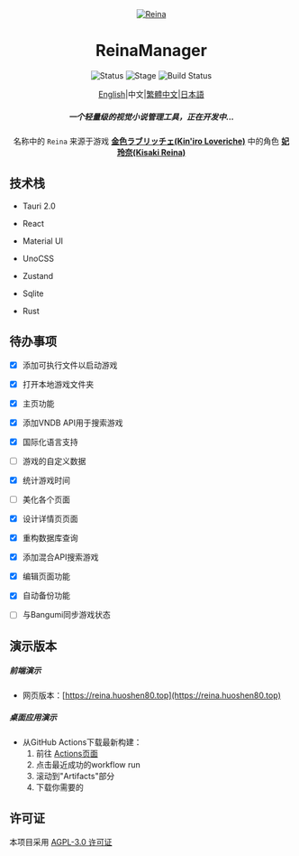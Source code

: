 <div align="center">
  <div style="width:200px">
    <a href="https://vndb.org/c64303">
      <img src="src-tauri/icons/reina.png" alt="Reina">
    </a>
  </div>

<h1>ReinaManager</h1>

![Status](https://img.shields.io/badge/status-active-brightgreen) ![Stage](https://img.shields.io/badge/stage-beta-blue) ![Build Status](https://github.com/huoshen80/ReinaManager/actions/workflows/build.yml/badge.svg)

<p align="center"><a href="./README.md">English</a>|中文|<a href="./README.zh_TW.md">繁體中文</a>|<a href="./README.ja_JP.md">日本語</a></p>

<h5>一个轻量级的视觉小说管理工具，正在开发中...</h5>

名称中的 `Reina` 来源于游戏 <a href="https://vndb.org/v21852"><b>金色ラブリッチェ(Kin'iro Loveriche)</b></a> 中的角色 <a href="https://vndb.org/c64303"><b>妃 玲奈(Kisaki Reina)</b></a>

</div>

## 技术栈

- Tauri 2.0

- React

- Material UI

- UnoCSS

- Zustand

- Sqlite

- Rust

## 待办事项

- [x] 添加可执行文件以启动游戏
- [x] 打开本地游戏文件夹
- [x] 主页功能
- [x] 添加VNDB API用于搜索游戏
- [x] 国际化语言支持
- [ ] 游戏的自定义数据
- [x] 统计游戏时间
- [ ] 美化各个页面
- [x] 设计详情页页面
- [x] 重构数据库查询
- [x] 添加混合API搜索游戏
- [x] 编辑页面功能
- [x] 自动备份功能
- [ ] 与Bangumi同步游戏状态


## 演示版本

##### 前端演示
- 网页版本：[https://reina.huoshen80.top](https://reina.huoshen80.top)

##### 桌面应用演示
- 从GitHub Actions下载最新构建：
  1. 前往 [Actions页面](https://github.com/huoshen80/ReinaManager/actions/workflows/build.yml)
  2. 点击最近成功的workflow run
  3. 滚动到"Artifacts"部分
  4. 下载你需要的

## 许可证

本项目采用 [AGPL-3.0 许可证](https://github.com/huoshen80/ReinaManager#AGPL-3.0-1-ov-file)